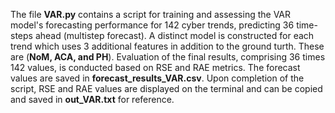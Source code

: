 The file **VAR.py** contains a script for training and assessing the VAR model's forecasting performance for 142 cyber trends, predicting 36 time-steps ahead (multistep forecast). A distinct model is constructed for each trend which uses 3 additional features in addition to the ground turth. These are (**NoM, ACA, and PH**). Evaluation of the final results, comprising 36 times 142 values, is conducted based on RSE and RAE metrics. The forecast values are saved in **forecast_results_VAR.csv**. Upon completion of the script, RSE and RAE values are displayed on the terminal and can be copied and saved in **out_VAR.txt** for reference.
